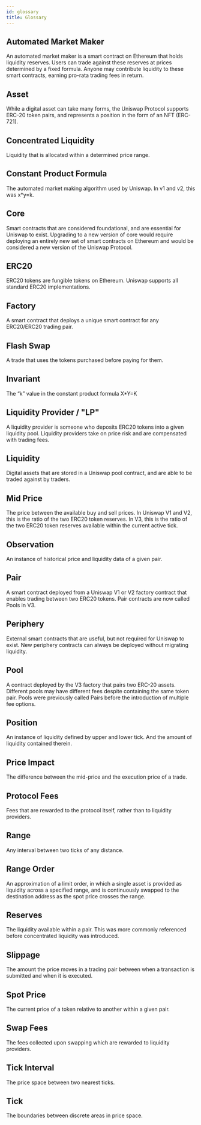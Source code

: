 ```yaml
---
id: glossary
title: Glossary
---
```


## Automated Market Maker

An automated market maker is a smart contract on Ethereum that holds liquidity reserves. Users can trade against these reserves at prices determined by a fixed formula. Anyone may contribute liquidity to these smart contracts, earning pro-rata trading fees in return.

## Asset

While a digital asset can take many forms, the Uniswap Protocol supports ERC-20 token pairs, and represents a position in the form of an NFT (ERC-721).

## Concentrated Liquidity

Liquidity that is allocated within a determined price range.

## Constant Product Formula

The automated market making algorithm used by Uniswap. In v1 and v2, this was x\*y=k.

## Core

Smart contracts that are considered foundational, and are essential for Uniswap to exist. Upgrading to a new version of core would require deploying an entirely new set of smart contracts on Ethereum and would be considered a new version of the Uniswap Protocol.

## ERC20

ERC20 tokens are fungible tokens on Ethereum. Uniswap supports all standard ERC20 implementations.

## Factory

A smart contract that deploys a unique smart contract for any ERC20/ERC20 trading pair.

## Flash Swap

A trade that uses the tokens purchased before paying for them.

## Invariant

The “k” value in the constant product formula X\*Y=K

## Liquidity Provider / "LP"

A liquidity provider is someone who deposits ERC20 tokens into a given liquidity pool. Liquidity providers take on price risk and are compensated with trading fees.

## Liquidity

Digital assets that are stored in a Uniswap pool contract, and are able to be traded against by traders.

## Mid Price

The price between the available buy and sell prices. In Uniswap V1 and V2, this is the ratio of the two ERC20 token reserves. In V3, this is the ratio of the two ERC20 token reserves available within the current active tick.

## Observation

An instance of historical price and liquidity data of a given pair.

## Pair

A smart contract deployed from a Uniswap V1 or V2 factory contract that enables trading between two ERC20 tokens. Pair contracts are now called Pools in V3.

## Periphery

External smart contracts that are useful, but not required for Uniswap to exist. New periphery contracts can always be deployed without migrating liquidity.

## Pool

A contract deployed by the V3 factory that pairs two ERC-20 assets. Different pools may have different fees despite containing the same token pair. Pools were previously called Pairs before the introduction of multiple fee options.

## Position

An instance of liquidity defined by upper and lower tick. And the amount of liquidity contained therein.

## Price Impact

The difference between the mid-price and the execution price of a trade.

## Protocol Fees

Fees that are rewarded to the protocol itself, rather than to liquidity providers.

## Range

Any interval between two ticks of any distance.

## Range Order

An approximation of a limit order, in which a single asset is provided as liquidity across a specified range, and is continuously swapped to the destination address as the spot price crosses the range.

## Reserves

The liquidity available within a pair. This was more commonly referenced before concentrated liquidity was introduced.

## Slippage

The amount the price moves in a trading pair between when a transaction is submitted and when it is executed.

## Spot Price

The current price of a token relative to another within a given pair.

## Swap Fees

The fees collected upon swapping which are rewarded to liquidity providers.

## Tick Interval

The price space between two nearest ticks.

## Tick

The boundaries between discrete areas in price space.
